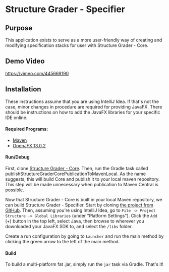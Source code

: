# Structure Grader - Specifier

## Purpose
This application exists to serve as a more user-friendly way of creating and modifying specification stacks
for user with Structure Grader - Core.

## Demo Video
https://vimeo.com/445669190

## Installation
These instructions assume that you are using IntelliJ Idea. If that's not the case,
minor changes in procedure are required for providing JavaFX. There should be instructions on
how to add the JavaFX libraries for your specific IDE online.

#### Required Programs:
* [Maven](https://maven.apache.org/download.cgi)
* [OpenJFX 13.0.2](https://gluonhq.com/products/javafx/)

#### Run/Debug
First, clone [Structure Grader - Core](https://github.com/ndrwksr/structure-grader-core).
Then, run the Gradle task called publishStructureGraderCorePublicationToMavenLocal.
As the name suggests, this will build Core and publish it to your local maven repository.
This step will be made unnecessary when publication to Maven Central is possible.

Now that Structure Grader - Core is built in your local Maven repository, we can build Structure Grader - Specifier.
Start by cloning [the project from GitHub](https://github.com/ndrwksr/structure-grader-specifier).
Then, assuming you're using IntelliJ Idea, go to
`File -> Project Structure -> Global Libraries` (under "Platform Settings").
Click the `Add` (+) button in the top left, select Java, then browse to wherever you downloaded
your JavaFX SDK to, and select the `/libs` folder.

Create a run configuration by going to `Launcher` and run the main method by clicking the green arrow
to the left of the main method.

#### Build
To build a multi-platform fat .jar, simply run the `jar` task via Gradle. That's it!
